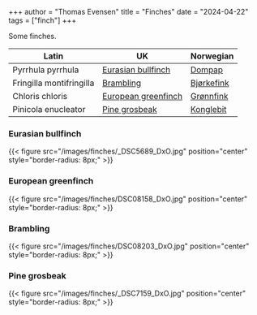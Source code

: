 +++
author = "Thomas Evensen"
title = "Finches"
date = "2024-04-22"
tags = ["finch"]
+++

Some finches.

<!--more-->

| Latin      | UK | Norwegian |
| --------- |  --------- |    --------- |
| Pyrrhula pyrrhula | [Eurasian bullfinch](https://en.wikipedia.org/wiki/Eurasian_bullfinch) |  [Dompap](https://no.wikipedia.org/wiki/Dompap) |
| Fringilla montifringilla | [Brambling](https://en.wikipedia.org/wiki/Brambling) |  [Bjørkefink](https://nn.wikipedia.org/wiki/Bjørkefink)  |
| Chloris chloris | [European greenfinch](https://en.wikipedia.org/wiki/European_greenfinch) |  [Grønnfink](https://no.wikipedia.org/wiki/Grønnfink) |
| Pinicola enucleator | [Pine grosbeak](https://en.wikipedia.org/wiki/Pine_grosbeak) |  [Konglebit](https://no.wikipedia.org/wiki/Konglebit) |

### Eurasian bullfinch

{{< figure src="/images/finches/_DSC5689_DxO.jpg" position="center" style="border-radius: 8px;" >}}

### European greenfinch

{{< figure src="/images/finches/DSC08158_DxO.jpg" position="center" style="border-radius: 8px;" >}}

### Brambling

{{< figure src="/images/finches/DSC08203_DxO.jpg" position="center" style="border-radius: 8px;" >}}

### Pine grosbeak

{{< figure src="/images/finches/_DSC7159_DxO.jpg" position="center" style="border-radius: 8px;" >}}
